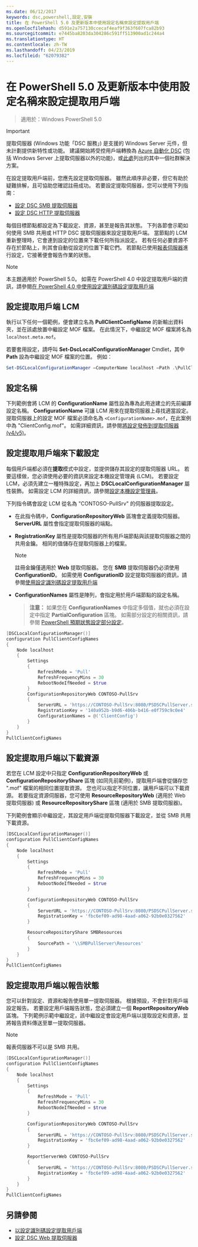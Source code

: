```yaml
---
ms.date: 06/12/2017
keywords: dsc,powershell,設定,安裝
title: 在 PowerShell 5.0 及更新版本中使用設定名稱來設定提取用戶端
ms.openlocfilehash: d591e2a757130ccecaf4eaf9f363f607fca82b93
ms.sourcegitcommit: e7445ba8203da304286c591ff513900ad1c244a4
ms.translationtype: HT
ms.contentlocale: zh-TW
ms.lasthandoff: 04/23/2019
ms.locfileid: "62079382"
---
```

# <a name="set-up-a-pull-client-using-configuration-names-in-powershell-50-and-later"></a>在 PowerShell 5.0 及更新版本中使用設定名稱來設定提取用戶端

> 適用於：Windows PowerShell 5.0

> [!IMPORTANT]
> 提取伺服器 (Windows 功能「DSC 服務」) 是支援的 Windows Server 元件，但未計劃提供新特性或功能。 建議開始將受控用戶端轉換為 [Azure 自動化 DSC](/azure/automation/automation-dsc-getting-started) (包括 Windows Server 上提取伺服器以外的功能)，或[此處](pullserver.md#community-solutions-for-pull-service)列出的其中一個社群解決方案。

在設定提取用戶端前，您應先設定提取伺服器。 雖然此順序非必要，但它有助於疑難排解，且可協助您確認註冊成功。 若要設定提取伺服器，您可以使用下列指南：

- [設定 DSC SMB 提取伺服器](pullServerSmb.md)
- [設定 DSC HTTP 提取伺服器](pullServer.md)

每個目標節點都設定為下載設定、資源，甚至是報告其狀態。 下列各節會示範如何使用 SMB 共用或 HTTP DSC 提取伺服器來設定提取用戶端。 當節點的 LCM 重新整理時，它會連到設定的位置來下載任何所指派設定。 若有任何必要資源不存在於節點上，則其會自動從設定的位置下載它們。 若節點已使用[報表伺服器](reportServer.md)進行設定，它接著便會報告作業的狀態。

> [!NOTE]
> 本主題適用於 PowerShell 5.0。
> 如需在 PowerShell 4.0 中設定提取用戶端的資訊，請參閱[在 PowerShell 4.0 中使用設定識別碼設定提取用戶端](pullClientConfigID4.md)

## <a name="configure-the-pull-client-lcm"></a>設定提取用戶端 LCM

執行以下任何一個範例，便會建立名為 **PullClientConfigName** 的新輸出資料夾，並在該處放置中繼設定 MOF 檔案。 在此情況下，中繼設定 MOF 檔案將名為 `localhost.meta.mof`。

若要套用設定，請呼叫 **Set-DscLocalConfigurationManager** Cmdlet，其中 **Path** 設為中繼設定 MOF 檔案的位置。 例如：

```powershell
Set-DSCLocalConfigurationManager –ComputerName localhost –Path .\PullClientConfigName –Verbose.
```

## <a name="configuration-name"></a>設定名稱

下列範例會將 LCM 的 **ConfigurationName** 屬性設為專為此用途建立的先前編譯設定名稱。 **ConfigurationName** 可讓 LCM 用來在提取伺服器上尋找適當設定。 提取伺服器上的設定 MOF 檔案必須命名為 `<ConfigurationName>.mof`，在此案例中為 "ClientConfig.mof"。 如需詳細資訊，請參閱[將設定發佈到提取伺服器 (v4/v5)](publishConfigs.md)。

## <a name="set-up-a-pull-client-to-download-configurations"></a>設定提取用戶端來下載設定

每個用戶端都必須在**提取**模式中設定，並提供儲存其設定的提取伺服器 URL。 若要這樣做，您必須使用必要的資訊來設定本機設定管理員 (LCM)。 若要設定 LCM，必須先建立一種特殊設定，再加上 **DSCLocalConfigurationManager** 屬性裝飾。 如需設定 LCM 的詳細資訊，請參閱[設定本機設定管理員](../managing-nodes/metaConfig.md)。

下列指令碼會設定 LCM 從名為 "CONTOSO-PullSrv" 的伺服器提取設定。

- 在此指令碼中，**ConfigurationRepositoryWeb** 區塊會定義提取伺服器。 **ServerURL** 屬性會指定提取伺服器的端點。

- **RegistrationKey** 屬性是提取伺服器的所有用戶端節點與該提取伺服器之間的共用金鑰。 相同的值儲存在提取伺服器上的檔案。
  > [!NOTE]
  > 註冊金鑰僅適用於 **Web** 提取伺服器。 您在 **SMB** 提取伺服器仍必須使用 **ConfigurationID**。
  > 如需使用 **ConfigurationID** 設定提取伺服器的資訊，請參閱[使用設定識別碼設定提取用戶端](pullClientConfigId.md)

- **ConfigurationNames** 屬性是陣列，會指定用於用戶端節點的設定名稱。
  >**注意：** 如果您在 **ConfigurationNames** 中指定多個值，就也必須在設定中指定 **PartialConfiguration** 區塊。
  >如需部分設定的相關資訊，請參閱 [PowerShell 預期狀態設定部分設定](partialConfigs.md)。

```powershell
[DSCLocalConfigurationManager()]
configuration PullClientConfigNames
{
    Node localhost
    {
        Settings
        {
            RefreshMode = 'Pull'
            RefreshFrequencyMins = 30
            RebootNodeIfNeeded = $true
        }
        ConfigurationRepositoryWeb CONTOSO-PullSrv
        {
            ServerURL = 'https://CONTOSO-PullSrv:8080/PSDSCPullServer.svc'
            RegistrationKey = '140a952b-b9d6-406b-b416-e0f759c9c0e4'
            ConfigurationNames = @('ClientConfig')
        }
    }
}
PullClientConfigNames
```

## <a name="set-up-a-pull-client-to-download-resources"></a>設定提取用戶端以下載資源

若您在 LCM 設定中只指定 **ConfigurationRepositoryWeb** 或 **ConfigurationRepositoryShare** 區塊 (如同先前範例)，提取用戶端會從儲存您 ".mof" 檔案的相同位置提取資源。 您也可以指定不同位置，讓用戶端可以下載資源。 若要指定資源伺服器，您可使用 **ResourceRepositoryWeb** (適用於 Web 提取伺服器) 或 **ResourceRepositoryShare** 區塊 (適用於 SMB 提取伺服器)。

下列範例會顯示中繼設定，其設定用戶端從提取伺服器下載設定，並從 SMB 共用下載資源。

```powershell
[DSCLocalConfigurationManager()]
configuration PullClientConfigNames
{
    Node localhost
    {
        Settings
        {
            RefreshMode = 'Pull'
            RefreshFrequencyMins = 30
            RebootNodeIfNeeded = $true
        }

        ConfigurationRepositoryWeb CONTOSO-PullSrv
        {
            ServerURL = 'https://CONTOSO-PullSrv:8080/PSDSCPullServer.svc'
            RegistrationKey = 'fbc6ef09-ad98-4aad-a062-92b0e0327562'
        }

        ResourceRepositoryShare SMBResources
        {
            SourcePath = '\\SMBPullServer\Resources'
        }
    }
}
PullClientConfigNames
```

## <a name="set-up-a-pull-client-to-report-status"></a>設定提取用戶端以報告狀態

您可以針對設定、資源和報告使用單一提取伺服器。 根據預設，不會針對用戶端設定報告。 若要設定用戶端報告狀態，您必須建立一個 **ReportRepositoryWeb** 區塊。 下列範例示範中繼設定，該中繼設定會設定用戶端以提取設定和資源，並將報告資料傳送至單一提取伺服器。

> [!NOTE]
> 報表伺服器不可以是 SMB 共用。

```powershell
[DSCLocalConfigurationManager()]
configuration PullClientConfigNames
{
    Node localhost
    {
        Settings
        {
            RefreshMode = 'Pull'
            RefreshFrequencyMins = 30
            RebootNodeIfNeeded = $true
        }

        ConfigurationRepositoryWeb CONTOSO-PullSrv
        {
            ServerURL = 'https://CONTOSO-PullSrv:8080/PSDSCPullServer.svc'
            RegistrationKey = 'fbc6ef09-ad98-4aad-a062-92b0e0327562'
        }

        ReportServerWeb CONTOSO-PullSrv
        {
            ServerURL = 'https://CONTOSO-PullSrv:8080/PSDSCPullServer.svc'
            RegistrationKey = 'fbc6ef09-ad98-4aad-a062-92b0e0327562'
        }
    }
}
PullClientConfigNames
```

## <a name="see-also"></a>另請參閱

* [以設定識別碼設定提取用戶端](PullClientConfigNames.md)
* [設定 DSC Web 提取伺服器](pullServer.md)
